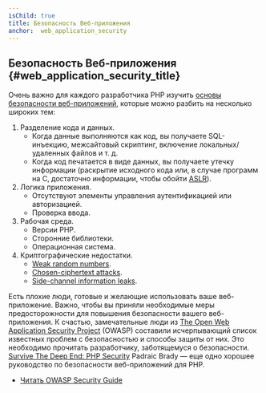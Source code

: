 ```yaml
---
isChild: true
title: Безопасность Веб-приложения
anchor:  web_application_security
---
```


## Безопасность Веб-приложения {#web_application_security_title}

Очень важно для каждого разработчика PHP изучить [основы безопасности веб-приложений][4],
которые можно разбить на несколько широких тем:

1. Разделение кода и данных.
   * Когда данные выполняются как код, вы получаете SQL-инъекцию, межсайтовый скриптинг, включение локальных/удаленных файлов и т. д.
   * Когда код печатается в виде данных, вы получаете утечку информации (раскрытие исходного кода или, в случае программ на C, достаточно информации, чтобы обойти [ASLR][5]).
2. Логика приложения.
   * Отсутствуют элементы управления аутентификацией или авторизацией.
   * Проверка ввода.
3. Рабочая среда.
   * Версии PHP.
   * Сторонние библиотеки.
   * Операционная система.
4. Криптографические недостатки.
   * [Weak random numbers][6].
   * [Chosen-ciphertext attacks][7].
   * [Side-channel information leaks][8].

Есть плохие люди, готовые и желающие использовать ваше веб-приложение. Важно, чтобы вы приняли необходимые меры
предосторожности для повышения безопасности вашего веб-приложения. К счастью, замечательные люди из [The Open Web
Application Security Project][1] (OWASP) составили исчерпывающий список известных проблем с безопасностью и способы защиты
от них. Это необходимо прочитать разработчику, заботящемуся о безопасности. [Survive The Deep End: PHP Security][3]
Padraic Brady — еще одно хорошее руководство по безопасности веб-приложений для PHP.

* [Читать OWASP Security Guide][2]

[1]: https://www.owasp.org/
[2]: https://www.owasp.org/index.php/Guide_Table_of_Contents
[3]: https://phpsecurity.readthedocs.io/en/latest/index.html
[4]: https://paragonie.com/blog/2015/08/gentle-introduction-application-security
[5]: http://searchsecurity.techtarget.com/definition/address-space-layout-randomization-ASLR
[6]: https://paragonie.com/blog/2016/01/on-design-and-implementation-stealth-backdoor-for-web-applications
[7]: https://paragonie.com/blog/2015/05/using-encryption-and-authentication-correctly
[8]: https://blog.ircmaxell.com/2014/11/its-all-about-time.html
